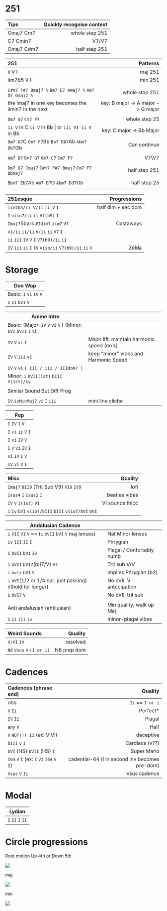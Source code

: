 # 251

| Tips | Quickly recognise context |
| :------------- | -----------: |
| Cmaj7 Cm7| whole step 251 |
| C7 Cmin7 | V7/V7|
| Cmaj7 C#m7| half step 251 |


| 251 | Patterns |
| :------------- | -----------: |
| ii V I | maj 251 |
| iim7b5 V I | min 251 |
|||
| `C#m7 F#7 Bmaj7 %` `Bm7 E7 Amaj7 %` `Am7 D7 Gmaj7 %` | whole step 251 | 
|the Imaj7 in one key becomes the iimin7 in the next| key: B major -> A major -> G major |
|||
| `Dm7 G7` `Cm7 F7` | whole step 25 |
| `ii V` in C `ii V` in Bb \| or `iii VI ii V` in Bb | key: C major -> Bb Major |
|`Dm7 G7`C `Cm7 F7`Bb `Bb7 Eb7`Ab `Abm7 Db7`Gb | Can continue |
|||
|  `Am7 D7` `Dm7 G7` `Gm7 C7` `Cm7 F7` | V7\V7  |
|||
|`Dm7 G7 Cmaj7` `C#m7 F#7 Bmaj7` `Cm7 F7 Bbmaj7` | half step 251 |
|||
| `Bbm7 Eb7`Ab `Am7 D7`G `Abm7 Dd7`Gb | half step 25 |
|||

| 251esque | Progressions |
| :------------- | -----------: |
| `iim7b5/ii V/ii` `ii V` `I` | half dim + sec dom |
| `I` `viio7/ii` `ii` `V7(b9)` `I` ||
|`Imaj7`5bars `#Idim7` `iim7` `V7`| Castaways |
| `vi/ii` `ii/ii` `V/ii` `ii` `V7` `I` ||
| `ii` `iii` `IV` `V` `I` `V7(b9)/ii` `ii` ||
| `IV` `iii` `ii` `I` `IV` `viio/ii` `V7(b9)/ii` `ii` `V` | Zelda |

# Storage

| Doo Wop |
| --- |
| Basic: `I` `vi` `IV` `V` |
| `I` `vi` `bVI` `V` |

| Anime Intro | |
| --- | --- |
| Basic: (Major: `IV` `V` `vi` `%` ) (Minor: `bVI` `bVII` `i` `%`)|
| `IV` `V` `vi` `I` | Major lift, maintain harmonic speed (no `%`)|
| `IV` `V` `iii` `vi` | keep "minor" vibes and Harmonic Speed |
| `IV` `V` `vi` `( III / iii / IIIdom7 )`||
| Minor: `i` `bVII(1st)` `bIII` `V(1st)/iv`||
|||
| Similar Sound But Diff Prog ||
|||
| `IV` `ivMinMaj7` `vi` `I` `iii` | mini line cliche |

| Pop |
| --- |
| `I` `IV` `I` `V` |
| `I` `vi` `ii` `V` `I` |
| `I` `vi` `IV` `V` |
| `I` `V` `vi` `IV` `I` |
| `vi` `IV` `I` `V` |
| `IV` `vi` `V` `I` |

| Misc | Quality |
| :------------- | -----------: |
| `Imaj7` `bII9` (Trit Sub V9) `VI9` `IV9` | lofi |
| `Isus4` `I` `Isus2` `I` | beatles vibes |
| `IV` `V` `I(1st)` `VI`| VI sounds thicc |
| `i` `iv` `bVI` `viio7/bIII` `bIII` `viio7/bVI` `bVI` ||

| Andalusian Cadence ||
| --- | --- |
| `i` `VII` `VI` `V` == (`i` `bVII` `bVI` `V` maj lenses) | Nat Minor lenses |
| `iv` `III` `II` `I` | Phrygian |
| `i` `bVII`  `bVI` `iv` | Plagal / Confortably numb|
| `i` `bVII` `bVI7`(bII7/V) `V7` | Trit sub V/V|
| `i` `bvii` `bVI` `V` |Implies Phrygian (b2)|
| `i` `bVI`(1/2 or 1/4 bar, just passing) `V`(hold for longer) |No bVII, V antecipation|
| `i` `bVI7` `V` |No bVII, trit sub|
|||
|Anti andalusian (antilusian) |Min quality, walk up Maj|
| `I` `ii` `iii` `iv` | minor-plagal vibes |

| Weird Sounds | Quality |
| :------------- | -----------: |
| `V/VI` `IV` | resolved |
| `N6` `Vsus` `V` `(I or i)` | N6 prep dom | 

# Cadences

| Cadences (phrase end) | Quality |
| :------------- | -----------: |
| obs: | `Ii` == `I or i` |
| `V` `Ii` | Perfect* |
| `IV` `Ii`  | Plagal |
| `any` `V` | Half |
| `V` `NOT!!! Ii` (ex: V VI) | deceptive |
| `biii` `v` `I`| Cardiacs (v??) |
| `bVI` (HS) `bVII` (HS) `I` | Super Mario |
| `I64` `V` `I` (ex: `I` `VI` `I64` `V` `I`) | cadential-64 (I in second inv becomes pre-dom) |
| `Vsus` `V` `Ii` | Vsus cadence |

# Modal

| Lydian |
| --- |
| `I` `II` `I` `II` |

# Circle progressions
Root motion Up 4th or Down 5th

![](https://user-images.githubusercontent.com/65428925/123689671-de505f00-d829-11eb-9620-f1b2f1880cfd.png)

maj

![](https://user-images.githubusercontent.com/65428925/123691580-2d978f00-d82c-11eb-961c-10a225f7ddff.png)


min

![](https://user-images.githubusercontent.com/65428925/123690000-42732300-d82a-11eb-8d1c-702950c9ae47.png)
